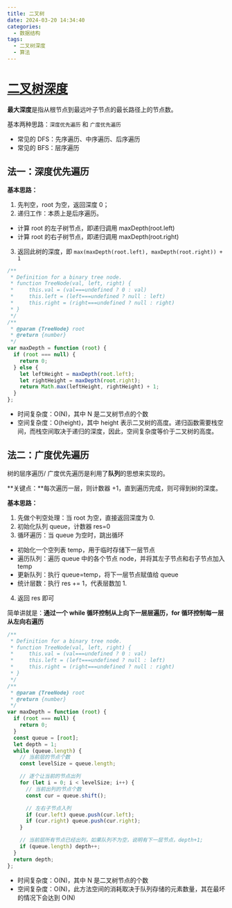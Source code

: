 ```yaml
---
title: 二叉树
date: 2024-03-20 14:34:40
categories:
  - 数据结构
tags:
  - 二叉树深度
  - 算法
---
```


# [二叉树深度](https://leetcode.cn/problems/maximum-depth-of-binary-tree/description)

**最大深度**是指从根节点到最远叶子节点的最长路径上的节点数。

基本两种思路：`深度优先遍历` 和 `广度优先遍历`

- 常见的 DFS：先序遍历、中序遍历、后序遍历
- 常见的 BFS：层序遍历

## 法一：深度优先遍历

**基本思路：**

1. 先判空，root 为空，返回深度 0；
2. 递归工作：本质上是后序遍历。

- 计算 root 的左子树节点，即递归调用 maxDepth(root.left)
- 计算 root 的右子树节点，即递归调用 maxDepth(root.right)

3. 返回此树的深度，即 `max(maxDepth(root.left), maxDepth(root.right)) + 1`

```js
/**
 * Definition for a binary tree node.
 * function TreeNode(val, left, right) {
 *     this.val = (val===undefined ? 0 : val)
 *     this.left = (left===undefined ? null : left)
 *     this.right = (right===undefined ? null : right)
 * }
 */
/**
 * @param {TreeNode} root
 * @return {number}
 */
var maxDepth = function (root) {
  if (root === null) {
    return 0;
  } else {
    let leftHeight = maxDepth(root.left);
    let rightHeight = maxDepth(root.right);
    return Math.max(leftHeight, rightHeight) + 1;
  }
};
```

- 时间复杂度：O(N)，其中 N 是二叉树节点的个数
- 空间复杂度：O(height)，其中 height 表示二叉树的高度。递归函数需要栈空间，而栈空间取决于递归的深度，因此，空间复杂度等价于二叉树的高度。

## 法二：广度优先遍历

树的层序遍历/ 广度优先遍历是利用了**队列**的思想来实现的。

**关键点：**每次遍历一层，则计数器 +1，直到遍历完成，则可得到树的深度。

**基本思路：**

1. 先做个判空处理：当 root 为空，直接返回深度为 0.
2. 初始化队列 queue，计数器 res=0
3. 循环遍历：当 queue 为空时，跳出循环

- 初始化一个空列表 temp，用于临时存储下一层节点
- 遍历队列：遍历 queue 中的各个节点 node，并将其左子节点和右子节点加入 temp
- 更新队列：执行 queue=temp，将下一层节点赋值给 queue
- 统计层数：执行 res += 1，代表层数加 1.

4. 返回 res 即可

简单讲就是：**通过一个 while 循环控制从上向下一层层遍历，for 循环控制每一层从左向右遍历**

```js
/**
 * Definition for a binary tree node.
 * function TreeNode(val, left, right) {
 *     this.val = (val===undefined ? 0 : val)
 *     this.left = (left===undefined ? null : left)
 *     this.right = (right===undefined ? null : right)
 * }
 */
/**
 * @param {TreeNode} root
 * @return {number}
 */
var maxDepth = function (root) {
  if (root === null) {
    return 0;
  }
  const queue = [root];
  let depth = 1;
  while (queue.length) {
    // 当前层的节点个数
    const levelSize = queue.length;

    // 逐个让当前的节点出列
    for (let i = 0; i < levelSize; i++) {
      // 当前出列的节点个数
      const cur = queue.shift();

      // 左右子节点入列
      if (cur.left) queue.push(cur.left);
      if (cur.right) queue.push(cur.right);
    }

    // 当前层所有节点已经出列，如果队列不为空，说明有下一层节点，depth+1;
    if (queue.length) depth++;
  }
  return depth;
};
```

- 时间复杂度：O(N)，其中 N 是二叉树节点的个数
- 空间复杂度：O(N)，此方法空间的消耗取决于队列存储的元素数量，其在最坏的情况下会达到 O(N)
